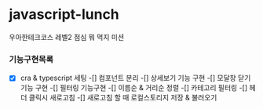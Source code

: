 # javascript-lunch

우아한테크코스 레벨2 점심 뭐 먹지 미션

### 기능구현목록

-[x] cra & typescript 세팅
-[] 컴포넌트 분리
-[] 상세보기 기능 구현
-[] 모달창 닫기 기능 구현
-[] 필터링 기능구현
-[] 이름순 & 거리순 정렬
-[] 카테고리 필터링
-[] 헤더 클릭시 새로고침
-[] 새로고침 할 때 로컬스토리지 저장 & 불러오기
